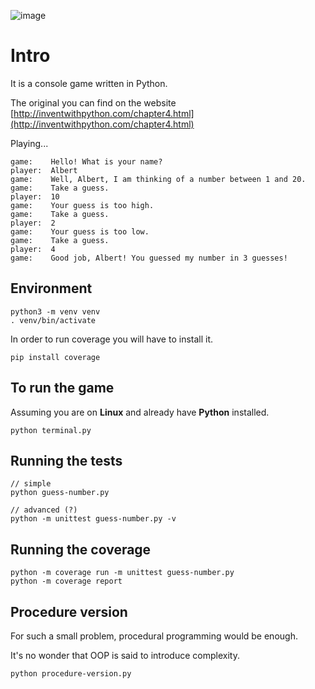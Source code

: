 ![image](https://user-images.githubusercontent.com/1257048/205497361-7eed175c-5323-46ef-9c38-34c2733f3da5.png)

# Intro

It is a console game written in Python.

The original you can find on the website 
[http://inventwithpython.com/chapter4.html](http://inventwithpython.com/chapter4.html)

Playing...

    game:    Hello! What is your name?
    player:  Albert
    game:    Well, Albert, I am thinking of a number between 1 and 20.
    game:    Take a guess.
    player:  10
    game:    Your guess is too high.
    game:    Take a guess.
    player:  2
    game:    Your guess is too low.
    game:    Take a guess.
    player:  4
    game:    Good job, Albert! You guessed my number in 3 guesses!


## Environment

    python3 -m venv venv
    . venv/bin/activate

In order to run coverage you will have to install it.

    pip install coverage


## To run the game

Assuming you are on __Linux__ and already have __Python__ installed.

    python terminal.py


## Running the tests

    // simple
    python guess-number.py

    // advanced (?)
    python -m unittest guess-number.py -v


## Running the coverage

    python -m coverage run -m unittest guess-number.py
    python -m coverage report 


## Procedure version

For such a small problem, procedural programming would be enough.

It's no wonder that OOP is said to introduce complexity.

    python procedure-version.py
